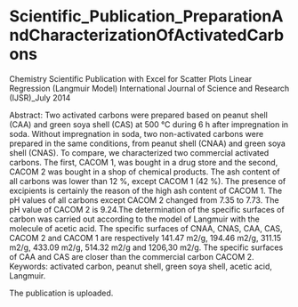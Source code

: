 # Scientific_Publication_PreparationAndCharacterizationOfActivatedCarbons
Chemistry Scientific Publication with Excel for Scatter Plots Linear Regression (Langmuir Model) 
International Journal of Science and Research (IJSR)_July 2014

Abstract: 
Two activated carbons were prepared based on peanut shell (CAA) and green soya shell (CAS) at 500 °C during 6 h after
impregnation in soda. Without impregnation in soda, two non-activated carbons were prepared in the same conditions, from peanut shell (CNAA) and green soya shell (CNAS). To compare, we characterized two commercial activated carbons. The first, CACOM 1, was bought in a drug store and the second, CACOM 2 was bought in a shop of chemical products. The ash content of all carbons was lower than 12 %, except CACOM 1 (42 %). The presence of excipients is certainly the reason of the high ash content of CACOM 1. The pH values of all carbons except CACOM 2 changed from 7.35 to 7.73. The pH value of CACOM 2 is 9.24.The determination of the specific surfaces of carbon was carried out according to the model of Langmuir with the molecule of acetic acid. The specific surfaces of CNAA, CNAS, CAA, CAS, CACOM 2 and CACOM 1 are respectively 141.47 m2/g, 194.46 m2/g, 311.15 m2/g, 433.09 m2/g, 514.32 m2/g and 1206,30 m2/g. The specific surfaces of CAA and CAS are closer than the commercial carbon CACOM 2.
Keywords: activated carbon, peanut shell, green soya shell, acetic acid, Langmuir.

The publication is uploaded.
